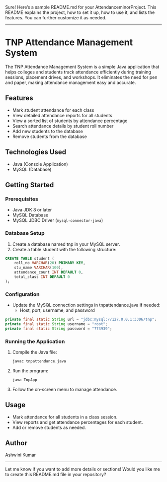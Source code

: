 Sure! Here’s a sample README.md for your AttendanceminorProject. This README explains the project, how to set it up, how to use it, and lists the features. You can further customize it as needed.

---

# TNP Attendance Management System

The TNP Attendance Management System is a simple Java application that helps colleges and students track attendance efficiently during training sessions, placement drives, and workshops. It eliminates the need for pen and paper, making attendance management easy and accurate.

## Features

- Mark student attendance for each class
- View detailed attendance reports for all students
- View a sorted list of students by attendance percentage
- Search attendance details by student roll number
- Add new students to the database
- Remove students from the database

## Technologies Used

- Java (Console Application)
- MySQL (Database)

## Getting Started

### Prerequisites

- Java JDK 8 or later
- MySQL Database
- MySQL JDBC Driver (`mysql-connector-java`)

### Database Setup

1. Create a database named tnp in your MySQL server.
2. Create a table student with the following structure:

```sql
CREATE TABLE student (
    roll_no VARCHAR(20) PRIMARY KEY,
    stu_name VARCHAR(100),
    attendance_count INT DEFAULT 0,
    total_class INT DEFAULT 0
);
```

### Configuration

- Update the MySQL connection settings in tnpattendance.java if needed:
  - Host, port, username, and password

```java
private final static String url = "jdbc:mysql://127.0.0.1:3306/tnp";
private final static String username = "root";
private final static String password = "773939";
```

### Running the Application

1. Compile the Java file:
   ```bash
   javac tnpattendance.java
   ```

2. Run the program:
   ```bash
   java TnpApp
   ```

3. Follow the on-screen menu to manage attendance.

## Usage

- Mark attendance for all students in a class session.
- View reports and get attendance percentages for each student.
- Add or remove students as needed.

## Author

Ashwini Kumar 

---

Let me know if you want to add more details or sections! Would you like me to create this README.md file in your repository?
